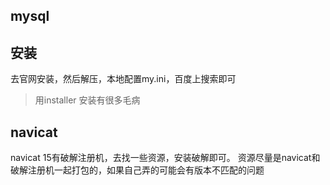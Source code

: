 ## mysql


## 安装
去官网安装，然后解压，本地配置my.ini，百度上搜索即可
> 用installer 安装有很多毛病


## navicat 
navicat 15有破解注册机，去找一些资源，安装破解即可。
资源尽量是navicat和破解注册机一起打包的，如果自己弄的可能会有版本不匹配的问题
